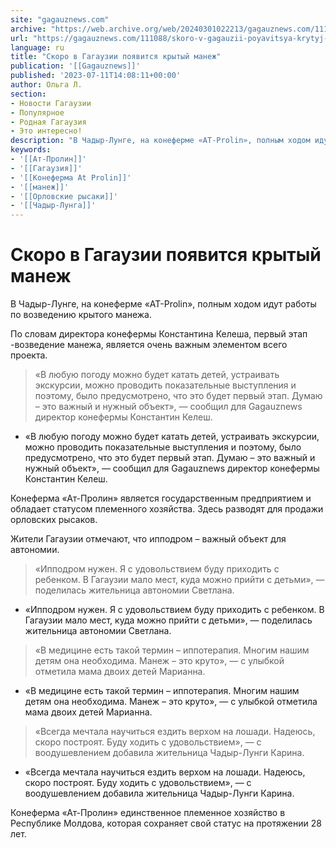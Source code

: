 ```yaml
---
site: "gagauznews.com"
archive: "https://web.archive.org/web/20240301022213/gagauznews.com/111088/skoro-v-gagauzii-poyavitsya-krytyj-manezh.html"
url: "https://gagauznews.com/111088/skoro-v-gagauzii-poyavitsya-krytyj-manezh.html"
language: ru
title: "Скоро в Гагаузии появится крытый манеж"
publication: '[[Gagauznews]]'
published: '2023-07-11T14:08:11+00:00'
author: Ольга Л.
section:
- Новости Гагаузии
- Популярное
- Родная Гагаузия
- Это интересно!
description: "В Чадыр-Лунге, на конеферме «AT-Prolin», полным ходом идут работы по возведению крытого манежа. По словам директора конефермы Константина Келеша, первый этап -возведение манежа, является очень важным элементом всего проекта. «В любую погоду можно будет катать детей, устраивать экскурсии, можно проводить показательные выступления и поэтому, было предусмотрено, что это будет первый этап. Думаю – это важный и нужный объект», — сообщил для Gagauznews директор конефермы Константин Келеш. Конеферма «Ат-Пролин» является государственным предприятием и обладает статусом племенного хозяйства. Здесь разводят для продажи орловских рысаков. Жители Гагаузии отмечают, что ипподром – важный объект для автономии. «Ипподром нужен. Я с удовольствием буду приходить с […]"
keywords:
- '[[Ат-Пролин]]'
- '[[Гагаузия]]'
- '[[Конеферма At Prolin]]'
- '[[манеж]]'
- '[[Орловские рысаки]]'
- '[[Чадыр-Лунга]]'
---
```


# Скоро в Гагаузии появится крытый манеж

В Чадыр-Лунге, на конеферме «AT-Prolin», полным ходом идут работы по возведению крытого манежа.

По словам директора конефермы Константина Келеша, первый этап -возведение манежа, является очень важным элементом всего проекта.

> «В любую погоду можно будет катать детей, устраивать экскурсии, можно проводить показательные выступления и поэтому, было предусмотрено, что это будет первый этап. Думаю – это важный и нужный объект», — сообщил для Gagauznews директор конефермы Константин Келеш.

- «В любую погоду можно будет катать детей, устраивать экскурсии, можно проводить показательные выступления и поэтому, было предусмотрено, что это будет первый этап. Думаю – это важный и нужный объект», — сообщил для Gagauznews директор конефермы Константин Келеш.

Конеферма «Ат-Пролин» является государственным предприятием и обладает статусом племенного хозяйства. Здесь разводят для продажи орловских рысаков.

Жители Гагаузии отмечают, что ипподром – важный объект для автономии.

> «Ипподром нужен. Я с удовольствием буду приходить с ребенком. В Гагаузии мало мест, куда можно прийти с детьми», — поделилась жительница автономии Светлана.

- «Ипподром нужен. Я с удовольствием буду приходить с ребенком. В Гагаузии мало мест, куда можно прийти с детьми», — поделилась жительница автономии Светлана.

> «В медицине есть такой термин – иппотерапия. Многим нашим детям она необходима. Манеж – это круто», — с улыбкой отметила мама двоих детей Марианна.

- «В медицине есть такой термин – иппотерапия. Многим нашим детям она необходима. Манеж – это круто», — с улыбкой отметила мама двоих детей Марианна.

> «Всегда мечтала научиться ездить верхом на лошади. Надеюсь, скоро построят. Буду ходить с удовольствием», — с воодушевлением добавила жительница Чадыр-Лунги Карина.

- «Всегда мечтала научиться ездить верхом на лошади. Надеюсь, скоро построят. Буду ходить с удовольствием», — с воодушевлением добавила жительница Чадыр-Лунги Карина.

Конеферма «Ат-Пролин» единственное племенное хозяйство в Республике Молдова, которая сохраняет свой статус на протяжении 28 лет.
